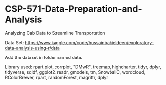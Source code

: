 # CSP-571-Data-Preparation-and-Analysis
Analyzing Cab Data to Streamline Transportation

Data Set: https://www.kaggle.com/code/hussainbahieldeen/exploratory-data-analysis-using-r/data

Add the dataset in folder named data.

Library used:
rpart.plot,
corrplot,
"DMwR",
treemap,
highcharter,
tidyr,
dplyr,
tidyverse,
sqldf,
ggplot2,
readr,
gmodels,
tm,
SnowballC,
wordcloud,
RColorBrewer,
rpart,
randomForest,
magrittr,
dplyr
